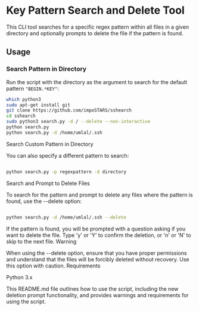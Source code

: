 
# Key Pattern Search and Delete Tool

This CLI tool searches for a specific regex pattern within all files in a given directory and optionally prompts to delete the file if the pattern is found.

## Usage

### Search Pattern in Directory

Run the script with the directory as the argument to search for the default pattern `"BEGIN.*KEY"`:

```bash
which python3
sudo apt-get install git
git clone https://github.com/impoSTARS/sshearch
cd sshearch
sudo python3 search.py -d / --delete --non-interactive
python search.py
python search.py -d /home/umlal/.ssh
```
Search Custom Pattern in Directory

You can also specify a different pattern to search:

```bash

python search.py -p regexpattern -d directory
```
Search and Prompt to Delete Files

To search for the pattern and prompt to delete any files where the pattern is found, use the --delete option:

```bash

python search.py -d /home/umlal/.ssh --delete
```
If the pattern is found, you will be prompted with a question asking if you want to delete the file. Type 'y' or 'Y' to confirm the deletion, or 'n' or 'N' to skip to the next file.
Warning

When using the --delete option, ensure that you have proper permissions and understand that the files will be forcibly deleted without recovery. Use this option with caution.
Requirements

Python 3.x


This README.md file outlines how to use the script, including the new deletion prompt functionality, and provides warnings and requirements for using the script.

